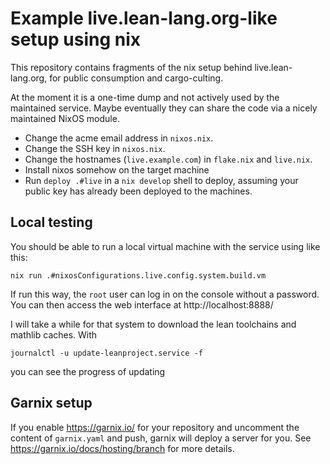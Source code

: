# Example live.lean-lang.org-like setup using nix

This repository contains fragments of the nix setup behind live.lean-lang.org,
for public consumption and cargo-culting.

At the moment it is a one-time dump and not actively used by the maintained service. Maybe eventually they can share the code via a nicely maintained NixOS module.

* Change the acme email address in `nixos.nix`.
* Change the SSH key in `nixos.nix`.
* Change the hostnames (`live.example.com`) in `flake.nix` and `live.nix`.
* Install nixos somehow on the target machine
* Run `deploy .#live` in a `nix develop` shell to deploy, assuming your public key has already been deployed to the machines.

## Local testing

You should be able to run a local virtual machine with the service using like this:
```
nix run .#nixosConfigurations.live.config.system.build.vm
```
If run this way, the `root` user can log in on the console without a password.
You can then access the web interface at http://localhost:8888/

I will take a while for that system to download the lean toolchains and mathlib caches. With
```
journalctl -u update-leanproject.service -f
```
you can see the progress of updating 


## Garnix setup

If you enable https://garnix.io/ for your repository and uncomment the content
of `garnix.yaml` and push, garnix will deploy a server for you. See
https://garnix.io/docs/hosting/branch for more details.
